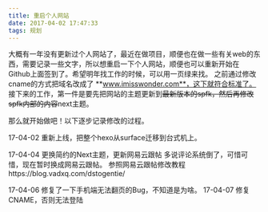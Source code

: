 ```yaml
---
title: 重启个人网站
date: 2017-04-02 17:47:33
tags: 规划
---
```


大概有一年没有更新过个人网站了，最近在做项目，顺便也在做一些有关web的东西，需要记录一些文字，所以想重启一下个人网站，顺便也可以重新开始在Github上面签到了。希望明年找工作的时候，可以用一页绿来找。
之前通过修改cname的方式把域名改成了 **www.imisswonder.com**，这下就符合标准了。
接下来的工作，第一件是要先把网站的主题更新到~~最新版本的spfk，然后再修改spfk内部的内容~~next主题。
<!-- more -->
那么就开始做吧！以下逐步记录修改的过程。

17-04-02 重新上线，把整个hexo从surface迁移到台式机上。

17-04-04 更换简约的Next主题，更新网易云跟帖
多说评论系统倒了，可惜可惜，现在暂时换成网易云跟帖。
参照网易云跟帖修改教程https://blog.vadxq.com/dstogentie/

17-04-06 修复了一下手机端无法翻页的Bug，不知道是为啥。
17-04-07 修复CNAME，否则无法登陆
